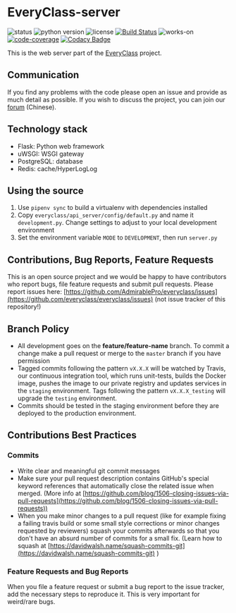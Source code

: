 # EveryClass-server

![status](https://img.shields.io/badge/status-stable-green.svg)
![python version](https://img.shields.io/badge/python-3.7-blue.svg)
![license](https://img.shields.io/badge/license-MPL_2.0-orange.svg)
[![Build Status](https://travis-ci.org/everyclass/everyclass-server.svg?branch=develop)](https://travis-ci.org/everyclass/everyclass-server)
![works-on](https://img.shields.io/badge/works%20on-my%20computer-brightgreen.svg)
[![code-coverage](https://codecov.io/gh/everyclass/everyclass-server/branch/master/graph/badge.svg)](https://codecov.io/gh/everyclass/everyclass-server)
[![Codacy Badge](https://api.codacy.com/project/badge/Grade/a7edbd24a4d844a1833f81ab34758623)](https://www.codacy.com/app/fr0der1c/everyclass-server?utm_source=github.com&amp;utm_medium=referral&amp;utm_content=everyclass/everyclass-server&amp;utm_campaign=Badge_Grade)

This is the web server part of the [EveryClass](https://github.com/everyclass/everyclass) project.

## Communication

If you find any problems with the code please open an issue and provide as much detail as possible.
If you wish to discuss the project, you can join our [forum](https://base.admirable.pro/c/everyclass) (Chinese).

## Technology stack

- Flask: Python web framework
- uWSGI: WSGI gateway
- PostgreSQL: database
- Redis: cache/HyperLogLog

## Using the source

1. Use ``pipenv sync`` to build a virtualenv with dependencies installed
2. Copy `everyclass/api_server/config/default.py` and name it `development.py`. Change settings to adjust to your local development environment
3. Set the environment variable `MODE` to `DEVELOPMENT`, then run `server.py`

## Contributions, Bug Reports, Feature Requests

This is an open source project and we would be happy to have contributors who report bugs, file feature requests and submit pull requests. Please report issues here: [https://github.com/AdmirablePro/everyclass/issues](https://github.com/everyclass/everyclass/issues) (not issue tracker of this repository!)

## Branch Policy

- All development goes on the **feature/feature-name** branch. To commit a change make a pull request or merge to the `master` branch if you have permission
- Tagged commits following the pattern `vX.X.X` will be watched by Travis, our continuous integration tool, which runs unit-tests, builds the Docker image, pushes the image to our private registry and updates services in the `staging` environment. Tags following the pattern `vX.X.X_testing` will upgrade the `testing` environment.
- Commits should be tested in the staging environment before they are deployed to the production environment.

## Contributions Best Practices
### Commits

- Write clear and meaningful git commit messages
- Make sure your pull request description contains GitHub's special keyword references that automatically close the related issue when merged. (More info at  [https://github.com/blog/1506-closing-issues-via-pull-requests](https://github.com/blog/1506-closing-issues-via-pull-requests))
- When you make minor changes to a pull request (like for example fixing a failing travis build or some small style corrections or minor changes requested by reviewers) squash your commits afterwards so that you don't have an absurd number of commits for a small fix. (Learn how to squash at [https://davidwalsh.name/squash-commits-git](https://davidwalsh.name/squash-commits-git) )

### Feature Requests and Bug Reports

When you file a feature request or submit a bug report to the issue tracker, add the necessary steps to reproduce it. This is very important for weird/rare bugs.

